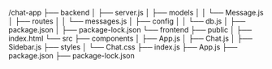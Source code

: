 /chat-app
├── backend
│   ├── server.js
│   ├── models
│   │   └── Message.js
│   ├── routes
│   │   └── messages.js
│   ├── config
│   │   └── db.js
│   ├── package.json
│   ├── package-lock.json
└── frontend
    ├── public
    │   ├── index.html
    └── src
        ├── components
        │   ├── App.js
        │   ├── Chat.js
        │   ├── Sidebar.js
        ├── styles
        │   └── Chat.css
        ├── index.js
        ├── App.js
        ├── package.json
        ├── package-lock.json
